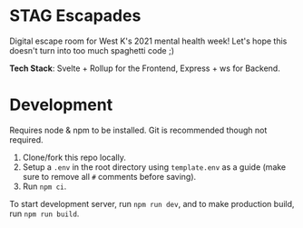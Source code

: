 # STAG Escapades
Digital escape room for West K's 2021 mental health week! Let's hope this doesn't turn into too much spaghetti code ;)

**Tech Stack**: Svelte + Rollup for the Frontend, Express + ws for Backend.

# Development
Requires node & npm to be installed. Git is recommended though not required.

1. Clone/fork this repo locally.
2. Setup a `.env` in the root directory using `template.env` as a guide (make sure to remove all `#` comments before saving).
3. Run `npm ci`.

To start development server, run `npm run dev`, and to make production build, run `npm run build`.
